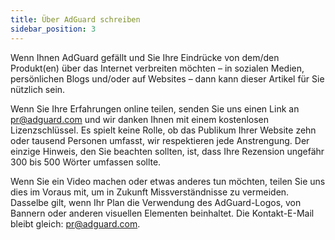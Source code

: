 ```yaml
---
title: Über AdGuard schreiben
sidebar_position: 3
---
```


Wenn Ihnen AdGuard gefällt und Sie Ihre Eindrücke von dem/den Produkt(en) über das Internet verbreiten möchten – in sozialen Medien, persönlichen Blogs und/oder auf Websites – dann kann dieser Artikel für Sie nützlich sein.

Wenn Sie Ihre Erfahrungen online teilen, senden Sie uns einen Link an [pr@adguard.com](mailto:pr@adguard.com) und wir danken Ihnen mit einem kostenlosen Lizenzschlüssel. Es spielt keine Rolle, ob das Publikum Ihrer Website zehn oder tausend Personen umfasst, wir respektieren jede Anstrengung. Der einzige Hinweis, den Sie beachten sollten, ist, dass Ihre Rezension ungefähr 300 bis 500 Wörter umfassen sollte.

Wenn Sie ein Video machen oder etwas anderes tun möchten, teilen Sie uns dies im Voraus mit, um in Zukunft Missverständnisse zu vermeiden. Dasselbe gilt, wenn Ihr Plan die Verwendung des AdGuard-Logos, von Bannern oder anderen visuellen Elementen beinhaltet. Die Kontakt-E-Mail bleibt gleich: [pr@adguard.com](mailto:pr@adguard.com).